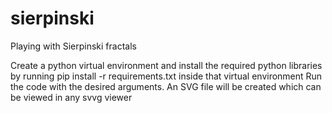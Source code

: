 # sierpinski
Playing with Sierpinski fractals

Create a python virtual environment and install the required python libraries by running pip install -r requirements.txt inside that virtual environment
Run the code with the desired arguments. An SVG file will be created which can be viewed in any svvg viewer
